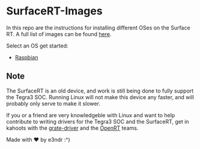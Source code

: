 # SurfaceRT-Images

In this repo are the instructions for installing different OSes on the Surface RT.
A full list of images can be found [here](https://mega.nz/folder/ZwQjmKRJ#J9f1HmTE1T52kRSq4jabLA).

Select an OS get started:
 - [Raspbian](/Raspbian.md)

## Note
The SurfaceRT is an old device, and work is still being done to fully support the Tegra3 SOC. 
Running Linux will not make this device any faster, and will probably only serve to make it slower.  
  
If you or a friend are very knowledgeble with Linux and want to help contribute to writing drivers 
for the Tegra3 SOC and the SurfaceRT, get in kahoots with the [grate-driver](https://github.com/grate-driver)
and the [OpenRT](https://discord.gg/tAxvvVC) teams.



Made with ❤ by e3ndr :^)
